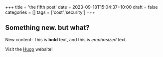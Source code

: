 +++
title = 'the fifth post'
date = 2023-09-18T15:04:37+10:00
draft = false
categories = []
tags = ['cost','security']
+++
## Something new. but what?

New content: This is **bold** text, and this is *emphasized* text.

Visit the [Hugo](https://gohugo.io) website!